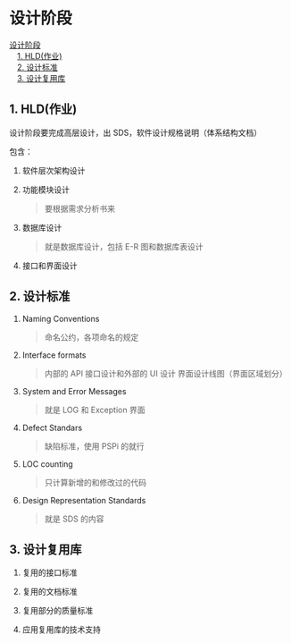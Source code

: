 # 设计阶段

<!-- MDTOC maxdepth:6 firsth1:1 numbering:0 flatten:0 bullets:0 updateOnSave:1 -->

[设计阶段](#设计阶段)   
&emsp;[1. HLD(作业)](#1-hld作业)   
&emsp;[2. 设计标准](#2-设计标准)   
&emsp;[3. 设计复用库](#3-设计复用库)   

<!-- /MDTOC -->

## 1. HLD(作业)

设计阶段要完成高层设计，出 SDS，软件设计规格说明（体系结构文档）

包含：

1. 软件层次架构设计
2. 功能模块设计

    > 要根据需求分析书来
3. 数据库设计

    > 就是数据库设计，包括 E-R 图和数据库表设计
4. 接口和界面设计

## 2. 设计标准

1. Naming Conventions

    >  命名公约，各项命名的规定
2. Interface formats

    > 内部的 API 接口设计和外部的 UI 设计
    > 界面设计线图（界面区域划分）
3. System and Error Messages

    > 就是 LOG 和 Exception 界面
4. Defect Standars

    > 缺陷标准，使用 PSPi 的就行
5. LOC counting

    > 只计算新增的和修改过的代码
6. Design Representation Standards

    > 就是 SDS 的内容

## 3. 设计复用库

1. 复用的接口标准

2. 复用的文档标准

3. 复用部分的质量标准

4. 应用复用库的技术支持
